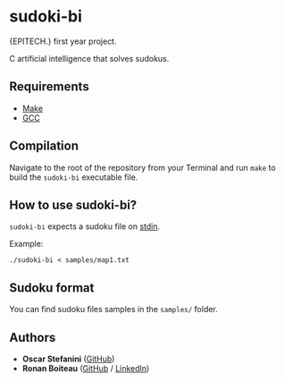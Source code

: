 # sudoki-bi

{EPITECH.} first year project.

C artificial intelligence that solves sudokus.

## Requirements

 - [Make](https://www.gnu.org/software/make/)
 - [GCC](https://gcc.gnu.org/)

## Compilation

Navigate to the root of the repository from your Terminal and run `make` to build the `sudoki-bi` executable file.

## How to use sudoki-bi?

`sudoki-bi` expects a sudoku file on [stdin](https://en.wikipedia.org/wiki/Standard_streams#Standard_input_(stdin)).

Example:

```
./sudoki-bi < samples/map1.txt
```

## Sudoku format

You can find sudoku files samples in the `samples/` folder.

## Authors

* **Oscar Stefanini** ([GitHub](https://github.com/Ostefanini/))
* **Ronan Boiteau** ([GitHub](https://github.com/ronanboiteau) / [LinkedIn](https://www.linkedin.com/in/ronanboiteau/))
